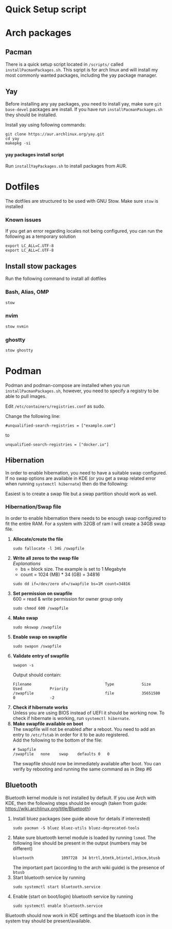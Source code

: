 # Quick Setup script
# Arch packages
## Pacman
There is a quick setup script located in `/scripts/` called `installPacmanPackages.sh`.
This sqript is for arch linux and will install my most commonly wanted packages, including the yay package manager.

## Yay
Before installing any yay packages, you need to install yay, make sure `git base-devel` packages are install. If you have run `installPacmanPackages.sh` they should be installed.

Install yay using following commands:
```
git clone https://aur.archlinux.org/yay.git
cd yay
makepkg -si
```

#### yay packages install script
Run `installYayPackages.sh` to install packages from AUR.

# Dotfiles
The dotfiles are structured to be used with GNU Stow. Make sure `stow` is installed

### Known issues
If you get an error regarding locales not being configured, you can run the following as a temporary solution
```
export LC_ALL=C.UTF-8
export LC_ALL=C.UTF-8
```

## Install stow packages
Run the following command to install all dotfiles

### Bash, Alias, OMP
``` bash
stow 
```

### nvim
``` bash
stow nvmin
```

### ghostty
``` bash
stow ghostty
```

# Podman
Podman and podman-compose are installed when you run `installPacmanPackages.sh`, however, you need to specify a registry to be able to pull images.

Edit `/etc/containers/registries.conf` as sudo.

Change the following line:
```
#unqualified-search-registries = ["example.com"]
```
to
```
unqualified-search-registries = ["docker.io"]
```

## Hibernation
In order to enable hibernation, you need to have a suitable swap configured. If no swap options are available in KDE (or you get a swap related error when running `systemctl hibernate`) then do the following:

Easiest is to create a swap file but a swap partition should work as well.

### Hibernation/Swap file
In order to enable hibernation there needs to be enough swap configured to fit the entire RAM. For a system with 32GB of ram I will create a 34GB swap file.

1. **Allocate/create the file**
    ```
    sudo fallocate -l 34G /swapfile
    ```
2. **Write all zeros to the swap file**<br>
    _Explanations_
    * bs = block size. The example is set to 1 Megabyte
    * count = 1024 (MB) * 34 (GB) = 34816
    ```
    sudo dd if=/dev/zero of=/swapfile bs=1M count=34816
    ```
3. **Set permission on swapfile**<br>
    600 = read & write permission for owner group only
    ```
    sudo chmod 600 /swapfile
    ```
4. **Make swap**<br>
    ```
    sudo mkswap /swapfile
    ```
5. **Enable swap on swapfile**<br>
    ```
    sudo swapon /swapfile
    ```
6. **Validate entry of swapfile**<br>
    ```
    swapon -s
    ```
    Output should contain:
    ```
    Filename                                Type            Size            Used            Priority
    /swapfile                               file            35651580        0               -2
    ```
7. **Check if hibernate works**<br>
    Unless you are using BIOS instead of UEFI it should be working now. To check if hibernate is working, run `systemctl hibernate`.
8. **Make swapfile available on boot**<br>
    The swapfile will not be enabled after a reboot. You need to add an entry to `/etc/fstab` in order for it to be auto registered.<br>
    Add the following to the bottom of the file:
    ```
    # Swapfile
    /swapfile   none    swap    defaults 0   0
    ```
    The swapfile should now be immediately available after boot. You can verify by rebooting and running the same command as in Step #6

## Bluetooth
Bluetooth kernel module is not installed by default. If you use Arch with KDE, then the following steps should be enough (taken from guide: https://wiki.archlinux.org/title/Bluetooth)
1.  Install bluez packages (see guide above for details if interrested)
    ```
    sudo pacman -S bluez bluez-utils bluez-deprecated-tools
    ```
2.  Make sure bluetooth kernel module is loaded by running `lsmod`. The following line should be present in the output (numbers may be different)
    ```
    bluetooth            1097728  34 btrtl,btmtk,btintel,btbcm,btusb
    ```
    The important part (according to the arch wiki guide) is the presence of `btusb`
3.  Start bluetooth service by running
    ```
    sudo systemctl start bluetooth.service
    ```
4.  Enable (start on boot/login) bluetooth service by running
    ```
    sudo systemctl enable bluetooth.service
    ```
Bluetooth should now work in KDE settings and the bluetooth icon in the system tray should be present/available.